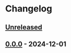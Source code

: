 # Changelog

## [Unreleased][unreleased]

## [0.0.0][] - 2024-12-01

[unreleased]: https://github.com/metarhia/metalisp/compare/v0.0.0....HEAD
[0.0.0]: https://github.com/metarhia/metalisp/releases/tag/v0.0.0
